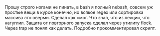 Прошу строго ногами не пинать, в bash я полный nebash, совсем уж простые вещи в курсе конечно, но всякое regex или сортировка массива это оверми.
Сделал как смог. Что знал, что из лекции, что нагуглил. Защита от повторного запуска сделал через утилиту flock. Через trap не понял как делать.
Подробно прокомментировал скрипт.

